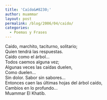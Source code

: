 ```yaml
---
title: 'Caído&#8230;'
author: muammar
layout: post
permalink: /blog/2006/04/caido/
categories:
  - Poemas y Frases
---
```

Caído, marchito, taciturno, solitario;  
Quien tendrá las respuestas.  
Caído como el árbol&#8230;  
Todos caemos alguna vez;  
Algunas veces las caídas duelen,  
Como duelen&#8230;  
Sin dolor. Sabor sin sabores&#8230;  
Entonces caen las últimas hojas del árbol caído,  
Cambios en lo profundo&#8230;  
Muammar El Khatib.